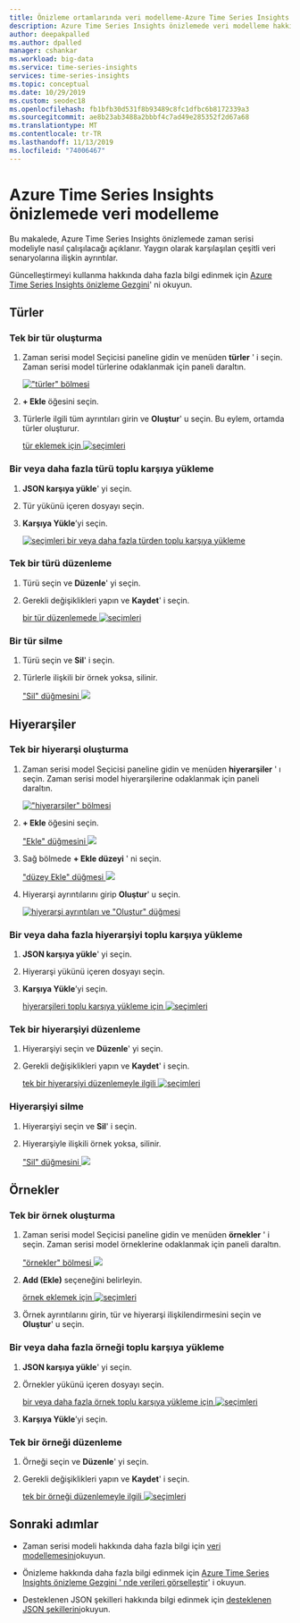 ```yaml
---
title: Önizleme ortamlarında veri modelleme-Azure Time Series Insights | Microsoft Docs
description: Azure Time Series Insights önizlemede veri modelleme hakkında bilgi edinin.
author: deepakpalled
ms.author: dpalled
manager: cshankar
ms.workload: big-data
ms.service: time-series-insights
services: time-series-insights
ms.topic: conceptual
ms.date: 10/29/2019
ms.custom: seodec18
ms.openlocfilehash: fb1bfb30d531f8b93489c8fc1dfbc6b8172339a3
ms.sourcegitcommit: ae8b23ab3488a2bbbf4c7ad49e285352f2d67a68
ms.translationtype: MT
ms.contentlocale: tr-TR
ms.lasthandoff: 11/13/2019
ms.locfileid: "74006467"
---
```

# <a name="data-modeling-in-azure-time-series-insights-preview"></a>Azure Time Series Insights önizlemede veri modelleme

Bu makalede, Azure Time Series Insights önizlemede zaman serisi modeliyle nasıl çalışılacağı açıklanır. Yaygın olarak karşılaşılan çeşitli veri senaryolarına ilişkin ayrıntılar.

Güncelleştirmeyi kullanma hakkında daha fazla bilgi edinmek için [Azure Time Series Insights önizleme Gezgini](./time-series-insights-update-explorer.md)' ni okuyun.

## <a name="types"></a>Türler

### <a name="create-a-single-type"></a>Tek bir tür oluşturma

1. Zaman serisi model Seçicisi paneline gidin ve menüden **türler** ' i seçin. Zaman serisi model türlerine odaklanmak için paneli daraltın.

    [!["türler" bölmesi](media/v2-update-how-to-tsm/portal-one.png)](media/v2-update-how-to-tsm/portal-one.png#lightbox)

1. **+ Ekle** öğesini seçin.
1. Türlerle ilgili tüm ayrıntıları girin ve **Oluştur**' u seçin. Bu eylem, ortamda türler oluşturur.

    [tür eklemek için ![seçimleri](media/v2-update-how-to-tsm/portal-two.png)](media/v2-update-how-to-tsm/portal-two.png#lightbox)

### <a name="bulk-upload-one-or-more-types"></a>Bir veya daha fazla türü toplu karşıya yükleme

1. **JSON karşıya yükle**' yi seçin.
1. Tür yükünü içeren dosyayı seçin.
1. **Karşıya Yükle**’yi seçin.

    [![seçimleri bir veya daha fazla türden toplu karşıya yükleme](media/v2-update-how-to-tsm/portal-three.png)](media/v2-update-how-to-tsm/portal-three.png#lightbox)

### <a name="edit-a-single-type"></a>Tek bir türü düzenleme

1. Türü seçin ve **Düzenle**' yi seçin. 
1. Gerekli değişiklikleri yapın ve **Kaydet**' i seçin.

    [bir tür düzenlemede ![seçimleri](media/v2-update-how-to-tsm/portal-four.png)](media/v2-update-how-to-tsm/portal-four.png#lightbox)

### <a name="delete-a-type"></a>Bir tür silme

1. Türü seçin ve **Sil**' i seçin.
1. Türlerle ilişkili bir örnek yoksa, silinir.

    ["Sil" düğmesini ![](media/v2-update-how-to-tsm/portal-five.png)](media/v2-update-how-to-tsm/portal-five.png#lightbox)

## <a name="hierarchies"></a>Hiyerarşiler

### <a name="create-a-single-hierarchy"></a>Tek bir hiyerarşi oluşturma

1. Zaman serisi model Seçicisi paneline gidin ve menüden **hiyerarşiler** ' ı seçin. Zaman serisi model hiyerarşilerine odaklanmak için paneli daraltın.

    [!["hiyerarşiler" bölmesi](media/v2-update-how-to-tsm/portal-six.png)](media/v2-update-how-to-tsm/portal-six.png#lightbox)

1. **+ Ekle** öğesini seçin.

    ["Ekle" düğmesini ![](media/v2-update-how-to-tsm/portal-seven.png)](media/v2-update-how-to-tsm/portal-seven.png#lightbox)

1. Sağ bölmede **+ Ekle düzeyi** ' ni seçin.

    ["düzey Ekle" düğmesi ![](media/v2-update-how-to-tsm/portal-eight.png)](media/v2-update-how-to-tsm/portal-eight.png#lightbox)

1. Hiyerarşi ayrıntılarını girip **Oluştur**' u seçin.

    [![hiyerarşi ayrıntıları ve "Oluştur" düğmesi](media/v2-update-how-to-tsm/portal-nine.png)](media/v2-update-how-to-tsm/portal-nine.png#lightbox)

### <a name="bulk-upload-one-or-more-hierarchies"></a>Bir veya daha fazla hiyerarşiyi toplu karşıya yükleme

1. **JSON karşıya yükle**' yi seçin.
1. Hiyerarşi yükünü içeren dosyayı seçin.
1. **Karşıya Yükle**’yi seçin.

    [hiyerarşileri toplu karşıya yükleme için ![seçimleri](media/v2-update-how-to-tsm/portal-ten.png)](media/v2-update-how-to-tsm/portal-ten.png#lightbox)

### <a name="edit-a-single-hierarchy"></a>Tek bir hiyerarşiyi düzenleme

1. Hiyerarşiyi seçin ve **Düzenle**' yi seçin.
1. Gerekli değişiklikleri yapın ve **Kaydet**' i seçin.

    [tek bir hiyerarşiyi düzenlemeyle ilgili ![seçimleri](media/v2-update-how-to-tsm/portal-eleven.png)](media/v2-update-how-to-tsm/portal-eleven.png#lightbox)

### <a name="delete-a-hierarchy"></a>Hiyerarşiyi silme

1. Hiyerarşiyi seçin ve **Sil**' i seçin. 
1. Hiyerarşiyle ilişkili örnek yoksa, silinir.

    ["Sil" düğmesini ![](media/v2-update-how-to-tsm/portal-twelve.png)](media/v2-update-how-to-tsm/portal-twelve.png#lightbox)

## <a name="instances"></a>Örnekler

### <a name="create-a-single-instance"></a>Tek bir örnek oluşturma

1. Zaman serisi model Seçicisi paneline gidin ve menüden **örnekler** ' i seçin. Zaman serisi model örneklerine odaklanmak için paneli daraltın.

    ["örnekler" bölmesi ![](media/v2-update-how-to-tsm/portal-thirteen.png)](media/v2-update-how-to-tsm/portal-thirteen.png#lightbox)

1. **Add (Ekle)** seçeneğini belirleyin.

    [örnek eklemek için ![seçimleri](media/v2-update-how-to-tsm/portal-fourteen.png)](media/v2-update-how-to-tsm/portal-fourteen.png#lightbox)

1. Örnek ayrıntılarını girin, tür ve hiyerarşi ilişkilendirmesini seçin ve **Oluştur**' u seçin.

### <a name="bulk-upload-one-or-more-instances"></a>Bir veya daha fazla örneği toplu karşıya yükleme

1. **JSON karşıya yükle**' yi seçin.
1. Örnekler yükünü içeren dosyayı seçin.

    [bir veya daha fazla örnek toplu karşıya yükleme için ![seçimleri](media/v2-update-how-to-tsm/portal-fifteen.png)](media/v2-update-how-to-tsm/portal-fifteen.png#lightbox)

1. **Karşıya Yükle**’yi seçin.

### <a name="edit-a-single-instance"></a>Tek bir örneği düzenleme

1. Örneği seçin ve **Düzenle**' yi seçin. 
1. Gerekli değişiklikleri yapın ve **Kaydet**' i seçin.

    [tek bir örneği düzenlemeyle ilgili ![seçimleri](media/v2-update-how-to-tsm/portal-sixteen.png)](media/v2-update-how-to-tsm/portal-sixteen.png#lightbox)

## <a name="next-steps"></a>Sonraki adımlar

- Zaman serisi modeli hakkında daha fazla bilgi için [veri modellemesini](./time-series-insights-update-tsm.md)okuyun.

- Önizleme hakkında daha fazla bilgi edinmek için [Azure Time Series Insights önizleme Gezgini ' nde verileri görselleştir](./time-series-insights-update-explorer.md)' i okuyun.

- Desteklenen JSON şekilleri hakkında bilgi edinmek için [desteklenen JSON şekillerini](./time-series-insights-send-events.md#supported-json-shapes)okuyun.
